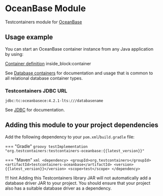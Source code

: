 # OceanBase Module

Testcontainers module for [OceanBase](https://hub.docker.com/r/oceanbase/oceanbase-ce)

## Usage example

You can start an OceanBase container instance from any Java application by using:

<!--codeinclude-->
[Container definition](../../../modules/oceanbase/src/test/java/org/testcontainers/oceanbase/SimpleOceanBaseCETest.java) inside_block:container
<!--/codeinclude-->

See [Database containers](./index.md) for documentation and usage that is common to all relational database container types.

### Testcontainers JDBC URL

`jdbc:tc:oceanbasece:4.2.1-lts:///databasename`

See [JDBC](./jdbc.md) for documentation.

## Adding this module to your project dependencies

Add the following dependency to your `pom.xml`/`build.gradle` file:

=== "Gradle"
    ```groovy
    testImplementation "org.testcontainers:testcontainers-oceanbase:{{latest_version}}"
    ```

=== "Maven"
    ```xml
    <dependency>
        <groupId>org.testcontainers</groupId>
        <artifactId>testcontainers-oceanbase</artifactId>
        <version>{{latest_version}}</version>
        <scope>test</scope>
    </dependency>
    ```

!!! hint
Adding this Testcontainers library JAR will not automatically add a database driver JAR to your project. You should ensure that your project also has a suitable database driver as a dependency.
